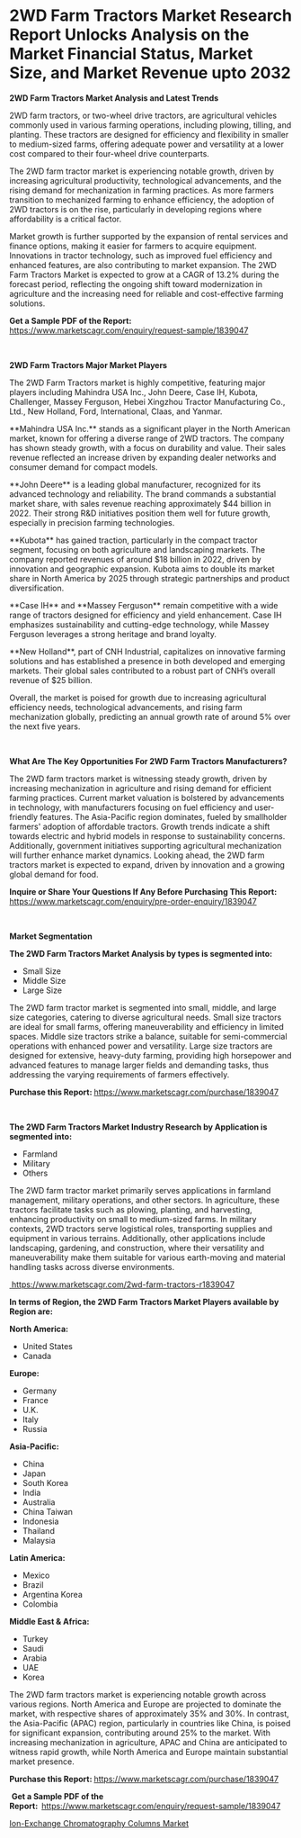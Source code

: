 <p><h1>2WD Farm Tractors Market Research Report Unlocks Analysis on the Market Financial Status, Market Size, and Market Revenue upto 2032</h1></p><p><strong>2WD Farm Tractors Market Analysis and Latest Trends</strong></p>
<p><p>2WD farm tractors, or two-wheel drive tractors, are agricultural vehicles commonly used in various farming operations, including plowing, tilling, and planting. These tractors are designed for efficiency and flexibility in smaller to medium-sized farms, offering adequate power and versatility at a lower cost compared to their four-wheel drive counterparts.</p><p>The 2WD farm tractor market is experiencing notable growth, driven by increasing agricultural productivity, technological advancements, and the rising demand for mechanization in farming practices. As more farmers transition to mechanized farming to enhance efficiency, the adoption of 2WD tractors is on the rise, particularly in developing regions where affordability is a critical factor.</p><p>Market growth is further supported by the expansion of rental services and finance options, making it easier for farmers to acquire equipment. Innovations in tractor technology, such as improved fuel efficiency and enhanced features, are also contributing to market expansion. The 2WD Farm Tractors Market is expected to grow at a CAGR of 13.2% during the forecast period, reflecting the ongoing shift toward modernization in agriculture and the increasing need for reliable and cost-effective farming solutions.</p></p>
<p><strong>Get a Sample PDF of the Report:&nbsp;</strong> <a href="https://www.marketscagr.com/enquiry/request-sample/1839047?utm_campaign=2485&utm_medium=2&utm_source=Github&utm_content=ia&utm_term=12042025&utm_id=2wd-farm-tractors">https://www.marketscagr.com/enquiry/request-sample/1839047</a></p>
<p>&nbsp;</p>
<p><strong>2WD Farm Tractors Major Market Players</strong></p>
<p><p>The 2WD Farm Tractors market is highly competitive, featuring major players including Mahindra USA Inc., John Deere, Case IH, Kubota, Challenger, Massey Ferguson, Hebei Xingzhou Tractor Manufacturing Co., Ltd., New Holland, Ford, International, Claas, and Yanmar. </p><p>**Mahindra USA Inc.** stands as a significant player in the North American market, known for offering a diverse range of 2WD tractors. The company has shown steady growth, with a focus on durability and value. Their sales revenue reflected an increase driven by expanding dealer networks and consumer demand for compact models.</p><p>**John Deere** is a leading global manufacturer, recognized for its advanced technology and reliability. The brand commands a substantial market share, with sales revenue reaching approximately $44 billion in 2022. Their strong R&D initiatives position them well for future growth, especially in precision farming technologies.</p><p>**Kubota** has gained traction, particularly in the compact tractor segment, focusing on both agriculture and landscaping markets. The company reported revenues of around $18 billion in 2022, driven by innovation and geographic expansion. Kubota aims to double its market share in North America by 2025 through strategic partnerships and product diversification.</p><p>**Case IH** and **Massey Ferguson** remain competitive with a wide range of tractors designed for efficiency and yield enhancement. Case IH emphasizes sustainability and cutting-edge technology, while Massey Ferguson leverages a strong heritage and brand loyalty. </p><p>**New Holland**, part of CNH Industrial, capitalizes on innovative farming solutions and has established a presence in both developed and emerging markets. Their global sales contributed to a robust part of CNH’s overall revenue of $25 billion.</p><p>Overall, the market is poised for growth due to increasing agricultural efficiency needs, technological advancements, and rising farm mechanization globally, predicting an annual growth rate of around 5% over the next five years.</p></p>
<p>&nbsp;</p>
<p><strong>What Are The Key Opportunities For 2WD Farm Tractors Manufacturers?</strong></p>
<p><p>The 2WD farm tractors market is witnessing steady growth, driven by increasing mechanization in agriculture and rising demand for efficient farming practices. Current market valuation is bolstered by advancements in technology, with manufacturers focusing on fuel efficiency and user-friendly features. The Asia-Pacific region dominates, fueled by smallholder farmers' adoption of affordable tractors. Growth trends indicate a shift towards electric and hybrid models in response to sustainability concerns. Additionally, government initiatives supporting agricultural mechanization will further enhance market dynamics. Looking ahead, the 2WD farm tractors market is expected to expand, driven by innovation and a growing global demand for food.</p></p>
<p><strong>Inquire or Share Your Questions If Any Before Purchasing This Report:</strong> <a href="https://www.marketscagr.com/enquiry/pre-order-enquiry/1839047?utm_campaign=2485&utm_medium=2&utm_source=Github&utm_content=ia&utm_term=12042025&utm_id=2wd-farm-tractors">https://www.marketscagr.com/enquiry/pre-order-enquiry/1839047</a></p>
<p>&nbsp;</p>
<p><strong>Market Segmentation</strong></p>
<p><strong>The 2WD Farm Tractors Market Analysis by types is segmented into:</strong></p>
<p><ul><li>Small Size</li><li>Middle Size</li><li>Large Size</li></ul></p>
<p><p>The 2WD farm tractor market is segmented into small, middle, and large size categories, catering to diverse agricultural needs. Small size tractors are ideal for small farms, offering maneuverability and efficiency in limited spaces. Middle size tractors strike a balance, suitable for semi-commercial operations with enhanced power and versatility. Large size tractors are designed for extensive, heavy-duty farming, providing high horsepower and advanced features to manage larger fields and demanding tasks, thus addressing the varying requirements of farmers effectively.</p></p>
<p><strong>Purchase this Report:&nbsp;</strong><a href="https://www.marketscagr.com/purchase/1839047?utm_campaign=2485&utm_medium=2&utm_source=Github&utm_content=ia&utm_term=12042025&utm_id=2wd-farm-tractors">https://www.marketscagr.com/purchase/1839047</a></p>
<p>&nbsp;</p>
<p><strong>The 2WD Farm Tractors Market Industry Research by Application is segmented into:</strong></p>
<p><ul><li>Farmland</li><li>Military</li><li>Others</li></ul></p>
<p><p>The 2WD farm tractor market primarily serves applications in farmland management, military operations, and other sectors. In agriculture, these tractors facilitate tasks such as plowing, planting, and harvesting, enhancing productivity on small to medium-sized farms. In military contexts, 2WD tractors serve logistical roles, transporting supplies and equipment in various terrains. Additionally, other applications include landscaping, gardening, and construction, where their versatility and maneuverability make them suitable for various earth-moving and material handling tasks across diverse environments.</p></p>
<p><a href="https://www.marketscagr.com/2wd-farm-tractors-r1839047?utm_campaign=2485&utm_medium=2&utm_source=Github&utm_content=ia&utm_term=12042025&utm_id=2wd-farm-tractors">&nbsp;https://www.marketscagr.com/2wd-farm-tractors-r1839047</a></p>
<p><strong>In terms of Region, the 2WD Farm Tractors Market Players available by Region are:</strong></p>
<p>
    <p> <strong> North America: </strong>
        <ul>
            <li>United States</li>
            <li>Canada</li>
        </ul>
        </p> 
    <p> <strong> Europe: </strong>
        <ul>
            <li>Germany</li>
            <li>France</li>
            <li>U.K.</li>
            <li>Italy</li>
            <li>Russia</li>
        </ul>
        </p> 
    <p> <strong> Asia-Pacific: </strong>
        <ul>
            <li>China</li>
            <li>Japan</li>
            <li>South Korea</li>
            <li>India</li>
            <li>Australia</li>
            <li>China Taiwan</li>
            <li>Indonesia</li>
            <li>Thailand</li>
            <li>Malaysia</li>
        </ul>
        </p> 
    <p> <strong> Latin America: </strong>
        <ul>
            <li>Mexico</li>
            <li>Brazil</li>
            <li>Argentina Korea</li>
            <li>Colombia</li>
        </ul>
        </p> 
    <p> <strong> Middle East & Africa: </strong>
        <ul>
            <li>Turkey</li>
            <li>Saudi</li>
            <li>Arabia</li>
            <li>UAE</li>
            <li>Korea</li>
        </ul>
    </p>
    </p>
<p><p>The 2WD farm tractors market is experiencing notable growth across various regions. North America and Europe are projected to dominate the market, with respective shares of approximately 35% and 30%. In contrast, the Asia-Pacific (APAC) region, particularly in countries like China, is poised for significant expansion, contributing around 25% to the market. With increasing mechanization in agriculture, APAC and China are anticipated to witness rapid growth, while North America and Europe maintain substantial market presence.</p></p>
<p><strong>Purchase this Report: </strong><a href="https://www.marketscagr.com/purchase/1839047?utm_campaign=2485&utm_medium=2&utm_source=Github&utm_content=ia&utm_term=12042025&utm_id=2wd-farm-tractors">https://www.marketscagr.com/purchase/1839047</a></p>
<p>&nbsp;<strong>Get a Sample PDF of the Report:&nbsp;&nbsp;</strong><a href="https://www.marketscagr.com/enquiry/request-sample/1839047?utm_campaign=2485&utm_medium=2&utm_source=Github&utm_content=ia&utm_term=12042025&utm_id=2wd-farm-tractors">https://www.marketscagr.com/enquiry/request-sample/1839047</a></p>
<p><strong></strong></p>
<p><p><a href="https://github.com/kukolkasimo5/Market-Research-Report-List-1/blob/main/ion-exchange-chromatography-columns-market.md?utm_campaign=2485&utm_medium=2&utm_source=Github&utm_content=ia&utm_term=12042025&utm_id=2wd-farm-tractors">Ion-Exchange Chromatography Columns Market</a></p></p>